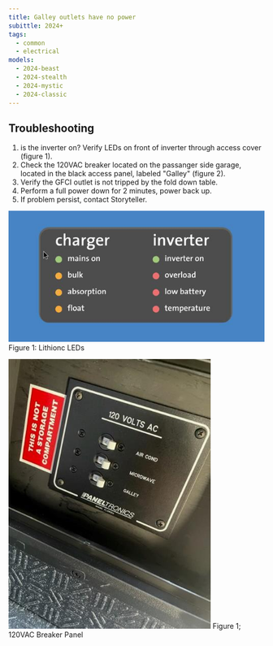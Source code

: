 ```yaml
---
title: Galley outlets have no power
subittle: 2024+
tags:
  - common
  - electrical
models:
  - 2024-beast
  - 2024-stealth
  - 2024-mystic
  - 2024-classic
---
```


## Troubleshooting

1. is the inverter on? Verify LEDs on front of inverter through access cover (figure 1).
2. Check the 120VAC breaker located on the passanger side garage, located in the black access panel, labeled "Galley" (figure 2).
3. Verify the GFCI outlet is not tripped by the fold down table.
4. Perform a full power down for 2 minutes, power back up.
5. If problem persist, contact Storyteller.

![Lithionics LEDs](images/lithionics-leds.jpg)
Figure 1: Lithionc LEDs

![120VAC breaker panel](images/120vac-breaker-panel.jpg)
Figure 1; 120VAC Breaker Panel
